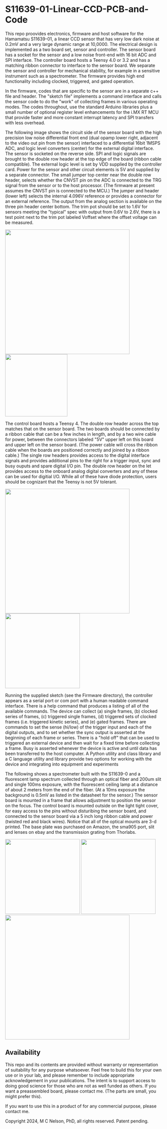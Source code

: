 # S11639-01-Linear-CCD-PCB-and-Code
This repo proovides electronics, firmware and host software for the Hamamatsu S11639-01, a linear CCD sensor that has very low dark noise at 0.2mV and a very large dynamic range at 10,0000. 
The electrical design is implemented as a two board set, sensor and controller.
The sensor board has a socket for the sensor and a low noise front-end with 16 bit ADC and SPI interface.
The controller board hosts a Teensy 4.0 or 3.2 and has a matching ribbon connector to interface to the sensor board.
We separate the sensor and controller for mechanical stability, for example in a sensitive instrument such as a spectrometer.
The firmware provides high end functionality including clocked, triggered, and gated operation.

In the firmware, codes that are specific to the sensor are in a separate c++ file and header.  The "sketch file" implements a command interface and calls the sensor code to do the "work" of collecting frames in various operating modes.  The codes throughout, use the standard Arduino libraries plus a small number of optional register level enhancements for the i.MX RT MCU that provide faster and more constant interrupt latency and SPI transfers with less overhead.

The following image shows the circuit side of the sensor board with the high precision low noise differential front end (dual opamp lower right, adjacent to the video out pin from the sensor) interfaced to a differential 16bit 1MSPS ADC, and logic level converters (center) for the external digital interface.  The sensor is socketed on the reverse side. 
SPI and logic signals are brought to the double row header at the top edge of the board (ribbon cable compatible).
The external logic level is set by VDD supplied by the controller card.
Power for the sensor and other circuit elements is 5V and supplied by a separate connector.
The small jumper top center near the double row header, selects whether the CNVST pin on the ADC is connected to the TRG signal from the sensor or to the host processor.
(The firmware at present assumes the CNVST pin is connected to the MCU.)
The jumper and header (lower left) selects the internal 4.096V reference or provides a connector for an external reference.
The output from the analog section is available on the three pin header center bottom.
The trim pot should be set to 1.6V for sensors meeting the "typical" spec with output from 0.6V to 2.6V, there is a test point next to the trim pot labeled Voffset where the offset voltage can be measured.

<img src="https://github.com/drmcnelson/S11639-01-Linear-CCD-PCB-and-Code/assets/38619857/b093d3cd-5eb3-4b4a-999f-7dd358d39edb" height = "400">
<img src="https://github.com/drmcnelson/S11639-01-Linear-CCD-PCB-and-Code/assets/38619857/e8fe5499-a028-4e19-9836-888f1290f96d" height = "200">

The control board hosts a Teensy 4.  The double row header across the top matches that on the sensor board.  The two boards should be connected by a ribbon cable that can be a few inches in length, and by a two wire cable for power, between the connectors labeled "5V" upper left on this board and upper left on the sensor board.  (The power cable will cross the ribbon cable when the boards are positioned correctly and joined by a ribbon cable.)
The single row headers provides access to the digital interface signals and provides additional pins to the right for a trigger input, sync and busy ouputs and spare digital I/O pin.   The double row header on the let provides access to the onboard analog digital converters and any of these can be used for digitial I/O.  While all of these have diode protection, users should be cognizant that the Teensy is not 5V tolerant. 

<img src="https://github.com/drmcnelson/S11639-01-Linear-CCD-PCB-and-Code/assets/38619857/ab9136c1-5f4f-4293-9427-17702c0a4946" height = "400">


<img src="https://github.com/drmcnelson/S11639-01-Linear-CCD-PCB-and-Code/assets/38619857/1475500b-c9e5-46a4-a24e-52f69d108edd" height = "240">

Running the supplied sketch (see the Firmware directory), the controller appears as a serial port or com port with a human readable command interface.  There is a help command that produces a listing of all of the available commands.  The device can collect (a) single frames, (b) clocked series of frames, (c) triggered single frames, (d) triggered sets of clocked frames (i.e. triggered kinetic series), and (e) gated frames.  There are commands to set the sense (hi/low) of the trigger input and each of the digital outputs, and to set whether the sync output is asserted at the beginning of each frame or series.  There is a "hold off" that can be used to triggered an external device and then wait for a fixed time before collecting a frame.  Busy is asserted whenever the device is active and until data has been transferred to the host computer.   A Python utility and class library and a C language utility and library provide two options for working with the device and integrating into equipment and experiments 

The following shows a spectrometer built with the S11639-0 and a fluorescent lamp spectrum collected through an optical fiber and 200um slit and single 100ms exposure, with the fluorescent ceiling lamp at a distance of about 2 meters from the end of the fiber.  (At a 10ms exposure the background is 0.5mV as listed in the datasheet for the sensor.) The sensor board is mounted in a frame that allows adjustment to position the sensor on the focus.  The control board is mounted outside on the light tight cover, for easy access to the pins without disturibing the sensor board, and connected to the sensor board via a 5 inch long ribbon cable and power (twisted red and black wires). Notice that all of the optical mounts are 3-d printed.  The base plate was purchased on Amazon, the sma905 port, slit and lenses on ebay and the transmission grating from Thorlabs.

<img src="https://github.com/drmcnelson/S11639-01-Linear-CCD-PCB-and-Code/assets/38619857/1929ddd1-9707-4e3b-8688-1dc88f1adc97" height = "240">
<img src="https://github.com/drmcnelson/S11639-01-Linear-CCD-PCB-and-Code/assets/38619857/8cacd840-bc7f-4735-871c-a12a61370125" height = "240">
<img src="https://github.com/drmcnelson/S11639-01-Linear-CCD-PCB-and-Code/assets/38619857/43aa3c30-d34e-46f5-930a-90824b382119" height = "400">


## Availability
This repo and its contents are provided without warranty or representation of suitability for any purpose whatsoever.  Feel free to build this for your own use or in your lab, and please remember to include appropriate acknowledgement in your publications.  The intent is to support access to doing good science for those who are not as well funded as others.  If you want a preassembled board,  please contact me.  (The parts are small, you might prefer this).

If you want to use this in a product of for any commercial purpose, please contact me.

Copyright 2024, M C Nelson, PhD, all rights reserved.  Patent pending.
